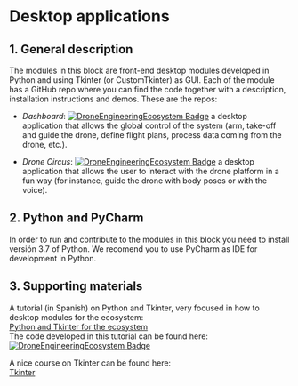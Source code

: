 # Desktop applications
## 1. General description
The modules in this block are front-end desktop modules developed in Python and using Tkinter (or CustomTkinter) as GUI. Each of the module has a GitHub repo where you can find the code together with a description, installation instructions and demos. These are the repos:

* *Dashboard*:
[![DroneEngineeringEcosystem Badge](https://img.shields.io/badge/DEE-Dashboard-brightgreen.svg)](https://github.com/dronsEETAC/DashboardDEE) a desktop application that allows the global control of the system (arm, take-off and guide the drone, define flight plans, process data coming from the drone, etc.).

* *Drone Circus*:
[![DroneEngineeringEcosystem Badge](https://img.shields.io/badge/DEE-DroneCircus-brightgreen.svg)](https://github.com/dronsEETAC/DroneCircusDEE) a desktop application that allows the user to interact with the drone platform in a fun way (for instance, guide the drone with body poses or with the voice). 


## 2. Python and PyCharm
In order to run and contribute to the modules in this block you need to install versión 3.7 of Python. We recomend you to use PyCharm as IDE for development in Python.

## 3. Supporting materials   
A tutorial (in Spanish) on Python and Tkinter, very focused in how to desktop modules for the ecosystem:    
[Python and Tkinter for the ecosystem](https://www.youtube.com/watch?v=dxN8M9vAJcc&list=PL64O0POFYjHraA2CPxiQqQyikszUCVuzh)    
The code developed in this tutorial can be found here: [![DroneEngineeringEcosystem Badge](https://img.shields.io/badge/DEE-tutorial_python_tkinter-blue.svg)](https://github.com/dronsEETAC/TutorialTkinter)   

A nice course on Tkinter can be found here:   
[Tkinter](https://www.youtube.com/watch?v=YXPyB4XeYLA)   
